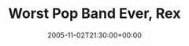 ---
templateKey: event
guid: 0892d0d5-6eab-11ea-99c5-002590d1d1b0
date: 2005-11-02T21:30:00+00:00
eventTime: '9:30pm'
title: Worst Pop Band Ever, Rex
artist: Worst Pop Band Ever
city: Toronto
venue: Rex
group: Tim Shia
guests: Dafydd Hughes, Drew Birston, Chris Gale
---